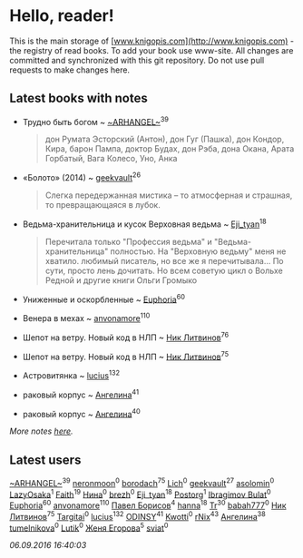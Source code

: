# Hello, reader!
This is the main storage of [www.knigopis.com](http://www.knigopis.com) - the registry of read books.
To add your book use www-site. All changes are committed and synchronized with this git repository.
Do not use pull requests to make changes here.


## Latest books with notes
* Трудно быть богом ~ [~ARHANGEL~](users/642/64251996-vkontakte)<sup>39</sup>
    > дон Румата Эсторский (Антон), дон Гуг (Пашка),  дон Кондор, Кира, барон Пампа, доктор Будах, дон Рэба, дона Окана, Арата Горбатый, Вага Колесо, Уно, Анка

* «Болото» (2014) ~ [geekvault](users/100/100000058705406-facebook)<sup>26</sup>
    > Слегка передержанная мистика – то атмосферная и страшная, то превращающаяся в лубок.

* Ведьма-хранительница и кусок Верховная ведьма ~ [Eji_tyan](users/235/2352103981-twitter)<sup>18</sup>
    > Перечитала только "Профессия ведьма" и "Ведьма-хранительница" полностью. На "Верховную ведьму" меня не хватило. любимый писатель, но все же я перечитывала... По сути, просто лень дочитать. Но всем советую цикл о Вольхе Редной и другие книги Ольги Громыко

* Униженные и оскорбленные ~ [Euphoria](users/106/106304994652616315178-google)<sup>60</sup>

* Венера в мехах ~ [anvonamore](users/595/5957175-vkontakte)<sup>110</sup>

* Шепот на ветру. Новый код в НЛП ~ [Ник Литвинов](users/lec/leczQ3Eya3-linkedin)<sup>76</sup>

* Шепот на ветру. Новый код в НЛП ~ [Ник Литвинов](users/lec/leczQ3Eya3-linkedin)<sup>75</sup>

* Астровитянка ~ [lucius](users/838/83820536-yandex)<sup>132</sup>

* раковый корпус ~ [Ангелина](users/837/83788782-vkontakte)<sup>41</sup>

* раковый корпус ~ [Ангелина](users/837/83788782-vkontakte)<sup>40</sup>


_More notes [here](latest_books_with_notes.md)._


## Latest users
[~ARHANGEL~](users/642/64251996-vkontakte)<sup>39</sup> 
[neronmoon](users/808/8084055-vkontakte)<sup>0</sup> 
[borodach](users/157/15706320-vkontakte)<sup>75</sup> 
[Lich](users/114/114525820311540612170-google)<sup>0</sup> 
[geekvault](users/100/100000058705406-facebook)<sup>27</sup> 
[asolomin](users/834/8345844-vkontakte)<sup>0</sup> 
[LazyOsaka](users/114/114131672813122590767-google)<sup>1</sup> 
[Faith](users/112/112366191289808901180-google)<sup>19</sup> 
[Нина](users/257/257325948-vkontakte)<sup>0</sup> 
[brezh](users/111/1119241344808766-facebook)<sup>0</sup> 
[Eji_tyan](users/235/2352103981-twitter)<sup>18</sup> 
[Postorg](users/104/104152441216655770964-google)<sup>1</sup> 
[Ibragimov Bulat](users/128/128575812-vkontakte)<sup>0</sup> 
[Euphoria](users/106/106304994652616315178-google)<sup>60</sup> 
[anvonamore](users/595/5957175-vkontakte)<sup>110</sup> 
[Павел Борисов](users/119/11906452757683780911-mailru)<sup>4</sup> 
[hanna](users/110/110589643014391632917-google)<sup>18</sup> 
[Tr](users/122/12282474-vkontakte)<sup>30</sup> 
[babah777](users/178/1787850098126282-facebook)<sup>0</sup> 
[Ник Литвинов](users/lec/leczQ3Eya3-linkedin)<sup>75</sup> 
[Targitai](users/103/103310284351178579663-google)<sup>0</sup> 
[lucius](users/838/83820536-yandex)<sup>132</sup> 
[ODINSY](users/100/100978570902186865324-google)<sup>41</sup> 
[Kwotti](users/100/100000482409764-facebook)<sup>0</sup> 
[rNix](users/115/115622071-twitter)<sup>43</sup> 
[Ангелина](users/837/83788782-vkontakte)<sup>38</sup> 
[tumelnikova](users/423/42302213-vkontakte)<sup>0</sup> 
[Lutik](users/210/210107386-vkontakte)<sup>0</sup> 
[Женя Егорова](users/463/4635086564113755331-mailru)<sup>5</sup> 
[sviat](users/101/101060466123969249081-google)<sup>0</sup> 


_06.09.2016 16:40:03_
